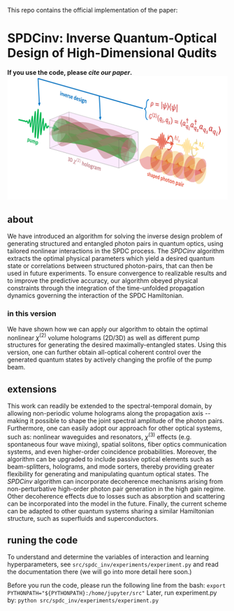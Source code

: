 This repo contains the official implementation of the paper:

# SPDCinv: Inverse Quantum-Optical Design of High-Dimensional Qudits
**If you use the code, please _cite our paper_.**
![illustration](illustration.png)

## about
We have introduced an algorithm for solving the inverse design problem of generating structured and entangled photon pairs in quantum optics, using tailored nonlinear interactions in the SPDC process. The *SPDCinv* algorithm extracts the optimal physical parameters which yield a desired quantum state or correlations between structured photon-pairs, that can then be used in future experiments. To ensure convergence to  realizable results and to improve the predictive accuracy, our algorithm obeyed physical constraints through the integration of the time-unfolded propagation dynamics governing the interaction of the SPDC Hamiltonian.

### in this version
We have shown how we can apply our algorithm to obtain the optimal nonlinear $\chi^{(2)}$ volume holograms (2D/3D) as well as different pump structures for generating the desired maximally-entangled states. Using this version, one can further obtain all-optical coherent control over the generated quantum states by actively changing the profile of the pump beam.

## extensions
This work can readily be extended to the spectral-temporal domain, by allowing non-periodic volume holograms along the propagation axis -- making it possible to shape the joint spectral amplitude of the photon pairs. Furthermore, one can easily adopt our approach for other optical systems, such as: nonlinear waveguides and resonators, $\chi^{(3)}$ effects (e.g. spontaneous four wave mixing), spatial solitons, fiber optics communication systems, and even higher-order coincidence probabilities. Moreover, the algorithm can be upgraded to include passive optical elements such as beam-splitters, holograms, and mode sorters, thereby providing greater flexibility for generating and manipulating quantum optical states. The *SPDCinv* algorithm can incorporate decoherence mechanisms arising from non-perturbative high-order photon pair generation in the high gain regime. Other decoherence effects due to losses such as absorption and scattering can be incorporated into the model in the future. Finally, the current scheme can be adapted to other quantum systems sharing a similar Hamiltonian structure, such as superfluids and superconductors.

## runing the code
To understand and determine the variables of interaction and learning hyperparameters, see `src/spdc_inv/experiments/experiment.py` and read the documentation there (we will go into more detail here soon.)

Before you run the code, please run the following line from the bash: 
`export PYTHONPATH="${PYTHONPATH}:/home/jupyter/src"`
Later, run experiment.py by: 
`python src/spdc_inv/experiments/experiment.py`

